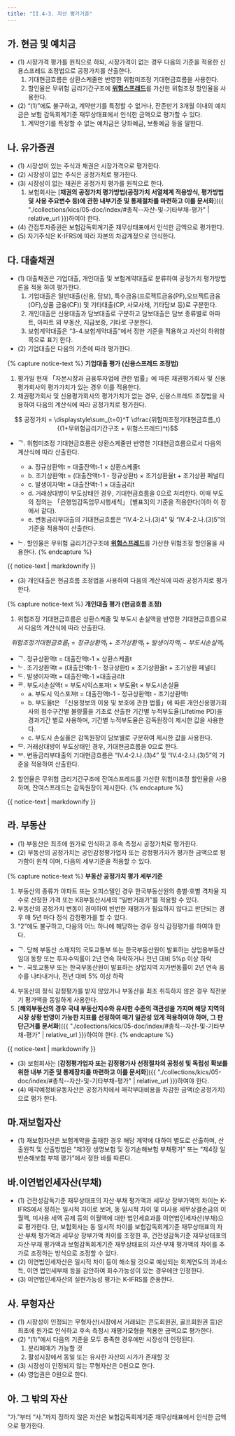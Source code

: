 ```yaml
---
title: "II.4-3. 자산 평가기준"
---
```

## 가. 현금 및 예치금
- (1) 시장가격 평가를 원칙으로 하되, 시장가격이 없는 경우 다음의 기준을 적용한 신용스프레드 조정법으로 공정가치를 산출한다.
  1. 기대현금흐름은 상환스케줄만 반영한 위험미조정 기대현금흐름을 사용한다.
  2. 할인율은 무위험 금리기간구조에 [**위험스프레드**](#나-위험스프레드)를 가산한 위험조정 할인율을 사용한다.
- (2) “(1)”에도 불구하고, 계약만기를 특정할 수 없거나, 잔존만기 3개월 이내의 예치금은 보험 감독회계기준 재무상태표에서 인식한 금액으로 평가할 수 있다.
  1. 계약만기를 특정할 수 없는 예치금은 당좌예금, 보통예금 등을 말한다.

## 나. 유가증권
- (1) 시장성이 있는 주식과 채권은 시장가격으로 평가한다.
- (2) 시장성이 없는 주식은 공정가치로 평가한다.
- (3) 시장성이 없는 채권은 공정가치 평가를 원칙으로 한다.
  1. 보험회사는 [**채권의 공정가치 평가방법(공정가치 서열체계 적용방식, 평가방법 및 사용 주요변수 등)에 관한 내부기준 및 통제절차를 마련하고 이를 문서화**]({{ "./collections/kics/05-doc/index/#총칙--자산-및-기타부채-평가" | relative_url }})하여야 한다.
- (4) 간접투자증권은 보험감독회계기준 재무상태표에서 인식한 금액으로 평가한다.
- (5) 자기주식은 K-IFRS에 따라 자본의 차감계정으로 인식한다.

## 다. 대출채권
- (1) 대출채권은 기업대출, 개인대출 및 보험계약대출로 분류하여 공정가치 평가방법론을 적용 하여 평가한다.
  1. 기업대출은 일반대출(신용, 담보), 특수금융(프로젝트금융(PF),오브젝트금융(OF),상품 금융(CF)) 및 기타대출(CP, 사모사채, 기타담보 등)로 구분한다.
  2. 개인대출은 신용대출과 담보대출로 구분하고 담보대출은 담보 종류별로 아파트, 아파트 외 부동산, 지급보증, 기타로 구분한다.
  3. 보험계약대출은 “3-4.보험계약대출”에서 정한 기준을 적용하고 자산의 하위항목으로 표기 한다.
- (2) 기업대출은 다음의 기준에 따라 평가한다.

{% capture notice-text %}
**기업대출 평가 (신용스프레드 조정법)**
1. 평가일 현재 「자본시장과 금융투자업에 관한 법률」에 따른 채권평가회사 및 신용평가회사의 평가가치가 있는 경우 이를 적용한다.
2. 채권평가회사 및 신용평가회사의 평가가치가 없는 경우, 신용스프레드 조정법을 사용하여 다음의 계산식에 따라 공정가치로 평가한다.

$$ 공정가치 = \displaystyle\sum_{t=0}^T \dfrac{위험미조정기대현금흐름_t}{(1+무위험금리기간구조 + 위험스프레드)^t}$$

- ᄀ. 위험미조정 기대현금흐름은 상환스케줄만 반영한 기대현금흐름으로서 다음의 계산식에 따라 산출한다.
  - a. 정규상환액t = 대출잔액t-1 × 상환스케줄t
  - b. 조기상환액t = (대출잔액t-1 - 정규상환t) × 조기상환율t + 조기상환 페널티
  - c. 발생이자액t = 대출잔액t-1 × 대출금리t
  - d. 거래상대방이 부도상태인 경우, 기대현금흐름을 0으로 처리한다. 이때 부도의 정의는 「은행업감독업무시행세칙」 [별표3]의 기준을 적용한다(이하 이 장에서 같다).
  - e. 변동금리부대출의 기대현금흐름은 “IV.4-2.나.(3)4” 및 “IV.4-2.나.(3)5”의 기준을 적용하여 산출한다.

- ᄂ. 할인율은 무위험 금리기간구조에 [**위험스프레드**](#나-위험스프레드)를 가산한 위험조정 할인율을 사용한다.
{% endcapture %}
<div class="notice">
  {{ notice-text | markdownify }}
</div>

- (3) 개인대출은 현금흐름 조정법을 사용하여 다음의 계산식에 따라 공정가치로 평가한다.

{% capture notice-text %}
**개인대출 평가 (현금흐름 조정)**
1. 위험조정 기대현금흐름은 상환스케줄 및 부도시 손실액을 반영한 기대현금흐름으로서 다음의 계산식에 따라 산출한다.

$$위험조정 기대현금흐름_t = 정규상환액_t + 조기상환액_t + 발생이자액_t - 부도시손실액_t$$

- ᄀ. 정규상환액t = 대출잔액t-1 × 상환스케줄t
- ᄂ. 조기상환액t = (대출잔액t-1 - 정규상환t) × 조기상환율t + 조기상환 페널티
- ᄃ. 발생이자액t = 대출잔액t-1 ×대출금리t
- ᄅ. 부도시손실액t = 부도시익스포져t × 부도율t × 부도시손실율
  - a. 부도시 익스포져t = 대출잔액t-1 - 정규상환액t - 조기상환액t
  - b. 부도율t은 「신용정보의 이용 및 보호에 관한 법률」에 따른 개인신용평가회사의 점수구간별 불량률을 기초로 산출한 기간별 누적부도율(Lifetime PD)을 경과기간 별로 사용하며, 기간별 누적부도율은 감독원장이 제시한 값을 사용한다.
  - c. 부도시 손실율은 감독원장이 담보별로 구분하여 제시한 값을 사용한다.
- ᄆ. 거래상대방이 부도상태인 경우, 기대현금흐름을 0으로 한다.
- ᄇ. 변동금리부대출의 기대현금흐름은 “IV.4-2.나.(3)4” 및 “IV.4-2.나.(3)5”의 기준을 적용하여 산출한다.  

2. 할인율은 무위험 금리기간구조에 잔여스프레드를 가산한 위험미조정 할인율을 사용하며, 잔여스프레드는 감독원장이 제시한다.
{% endcapture %}
<div class="notice">
  {{ notice-text | markdownify }}
</div>

## 라. 부동산
- (1) 부동산은 최초에 원가로 인식하고 후속 측정시 공정가치로 평가한다.
- (2) 부동산의 공정가치는 공인감정평가업자 또는 감정평가자가 평가한 금액으로 평가함이 원칙 이며, 다음의 세부기준을 적용할 수 있다.

{% capture notice-text %}
**부동산 공정가치 평가 세부기준**
1. 부동산의 종류가 아파트 또는 오피스텔인 경우 한국부동산원의 층별·호별 격차율 지수로 산정한 가격 또는 KB부동산시세의 “일반거래가”를 적용할 수 있다.
2. 부동산의 공정가치 변동이 경미하여 빈번한 재평가가 필요하지 않다고 판단되는 경우 매 5년 마다 정식 감정평가를 할 수 있다.
3. “2”에도 불구하고, 다음의 어느 하나에 해당하는 경우 정식 감정평가를 하여야 한다.
- ᄀ. 당해 부동산 소재지의 국토교통부 또는 한국부동산원이 발표하는 상업용부동산 임대 동향 또는 투자수익률이 2년 연속 하락하거나 전년 대비 5%p 이상 하락
- ᄂ. 국토교통부 또는 한국부동산원이 발표하는 상업지역 지가변동률이 2년 연속 음수를 나타내거나, 전년 대비 5% 이상 하락
4. 부동산의 정식 감정평가를 받지 않았거나 부동산을 최초 취득하지 않은 경우 직전분기 평가액을 동일하게 사용한다.
5. [**해외부동산의 경우 국내 부동산지수와 유사한 수준의 객관성을 가지며 해당 지역의 시장 상황 반영이 가능한 지표를 선정하여 매기 일관성 있게 적용하여야 하며, 그 판단근거를 문서화**]({{ "./collections/kics/05-doc/index/#총칙--자산-및-기타부채-평가" | relative_url }})하여야 한다.
{% endcapture %}
<div class="notice">
  {{ notice-text | markdownify }}
</div>

- (3) 보험회사는 [**감정평가업자 또는 감정평가사 선정절차의 공정성 및 독립성 확보를 위한 내부 기준 및 통제장치를 마련하고 이를 문서화**]({{ "./collections/kics/05-doc/index/#총칙--자산-및-기타부채-평가" | relative_url }})하여야 한다.
- (4) 매각예정비유동자산은 공정가치에서 매각부대비용을 차감한 금액(순공정가치)으로 평가 한다.

## 마.재보험자산
- (1) 재보험자산은 보험계약을 출재한 경우 해당 계약에 대하여 별도로 산출하며, 산출원칙 및 산출방법은 “제3장 생명보험 및 장기손해보험 부채평가” 또는 “제4장 일반손해보험 부채 평가”에서 정한 바를 따른다.

## 바.이연법인세자산(부채)
- (1) 건전성감독기준 재무상태표의 자산·부채 평가액과 세무상 장부가액의 차이는 K-IFRS에서 정하는 일시적 차이로 보며, 동 일시적 차이 및 미사용 세무상결손금의 이월액, 미사용 세액 공제 등의 이월액에 대한 법인세효과를 이연법인세자산(부채)으로 평가한다. 단, 보험회사는 동 일시적 차이를 보험감독회계기준 재무상태표의 자산·부채 평가액과 세무상 장부가액 차이를 조정한 후, 건전성감독기준 재무상태표의 자산·부채 평가액과 보험감독회계기준 재무상태표의 자산·부채 평가액의 차이를 추가로 조정하는 방식으로 조정할 수 있다.
- (2) 이연법인세자산은 일시적 차이 등이 해소될 것으로 예상되는 회계연도의 과세소득, 이연 법인세부채 등을 감안하여 회수가능성이 있는 경우에만 인정한다.
- (3) 이연법인세자산의 실현가능성 평가는 K-IFRS를 준용한다.

## 사. 무형자산
- (1) 시장성이 인정되는 무형자산(시장에서 거래되는 콘도회원권, 골프회원권 등)은 최초에 원가로 인식하고 후속 측정시 재평가모형을 적용한 금액으로 평가한다.
- (2) “(1)”에서 다음의 기준을 모두 충족한 경우에만 시장성이 인정된다.
  1. 분리매매가 가능할 것
  2. 활성시장에서 동일 또는 유사한 자산의 시가가 존재할 것
- (3) 시장성이 인정되지 않는 무형자산은 0원으로 한다.
- (4) 영업권은 0원으로 한다.

## 아. 그 밖의 자산
“가.”부터 “사.”까지 정하지 않은 자산은 보험감독회계기준 재무상태표에서 인식한 금액으로 평가한다.
